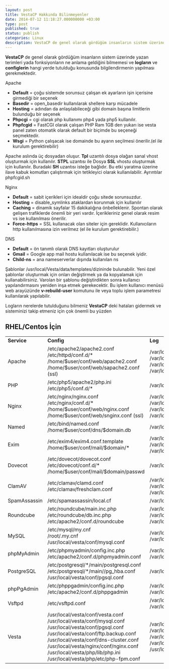 ```yaml
---
layout: post
title: VestaCP Hakkında Bilinmeyenler
date: 2014-07-12 11:18:27.000000000 +03:00
type: post
published: true
status: publish
categories: Linux
description: VestaCP de genel olarak gördüğüm insanların sistem üzerinde yazan terimleri yada fonksiyonların ne anlama geldiğini bilmemesi ve loğların
---
```

**VestaCP** de genel olarak gördüğüm insanların sistem üzerinde yazan terimleri yada fonksiyonların ne anlama geldiğini bilmemesi ve **logların** ve **configlerin** hangi yerde tutulduğu konusunda bilgilendirmenin yapılması gerekmektedir.

Apache

- **Default** = çoğu sistemde sorunsuz çalışan ek ayarların işin içerisine girmediği bir seçenek
- **Basedir** = open\_basedir kullanılarak shellere karşı mücadele
- **Hosting** = adından da anlaşılabileceği gibi domain başına limitlerin bulunduğu bir seçenek
- **Phpcgi** = cgi olarak php kullanımı php4 yada php5 kullanılır.
- **Phpfcgid** = FastCGI olarak çalışan PHP Ram 1GB den yukarı ise vesta panel zaten otomatik olarak default bir biçimde bu seçeneği seçmektedir.
- **Wsgi** = Python çalışacak ise domainde bu ayarın seçilmesi önerilir.(el ile kurulum gerektirebilir)

Apache aslında üç dosyadan oluşur. **Tpl** uzantılı dosya olağan sanal vhost oluşturmak için kullanılır. **STPL** uzantısı ile Dosya **SSL** vhostu oluşturmak için kullanılır. Buradaki **SH** uzantısı isteğe bağlıdır. Bu etki yaratma üzerine ilave kabuk komutları çalıştırmak için tetikleyici olarak kullanılabilir. Ayrıntılar phpfcgid.sh

Nginx

- **Default** = sabit içerikleri için idealdir çoğu sitede sorunsuzdur.
- **Hosting** = disable\_symlinks ataklardan korunmak için kullanılır
- **Caching** = dinamik sayfalar 15 dakikalığına önbelleklenir. Spontan olarak gelişen trafiklerde önemli bir yeri vardır. İçerikleriniz genel olarak resim vs ise kullanılması önerilir.
- **Force-https** = SSL kullanacak olan siteler için gereklidir. Kullanıcıların http kullanılmasına izin verilmez (el ile kurulum gerektirebilir.)

DNS

- **Default** = ön tanımlı olarak DNS kayıtları oluşturulur
- **Gmail** = Google app mail hostu kullanılacak ise bu seçenek iyidir.
- **Child-ns** = ana nameserverlar dışında kullanılan ns

Şablonlar /usr/local/Vesta/data/templates/dizininde bulunabilir. Yeni özel şablonlar oluşturmak için onları değiştirmek ya da kopyalamak için kullanabilirsiniz. Varolan bir şablonu değiştirdikten sonra kullanıcı yapılandırmasını yeniden inşa etmek gerekecektir. Bu işlem kullanıcı menüsü web arayüzünde **v-rebuild-user** komutunu ile veya toplu işlem parametresi kullanılarak yapılabilir.

Logların nerelerde tutulduğunu bilmeniz **VestaCP** deki hataları gidermek ve sisteminizi takip etmeniz için çok önemli bu yüzden

## **RHEL/Centos İçin**
<table>
<tbody>
<tr>
<td><strong>Service</strong></td>
<td><strong>Config</strong></td>
<td><strong>Log</strong></td>
</tr>
<tr>
<td>Apache</td>
<td>/etc/apache2/apache2.conf<br />
/etc/httpd/conf.d/*<br />
/home/$user/conf/web/apache2.conf<br />
/home/$user/conf/web/sapache2.conf (ssl)</td>
<td>/var/log/apache2/access.log<br />
/var/log/apache2/error.log<br />
/var/log/apache2/domains/$domain.log<br />
/var/log/apache2/domains/$domain.error.log</td>
</tr>
<tr>
<td>PHP</td>
<td>/etc/php5/apache2/php.ini<br />
/etc/php5/conf.d/*</td>
<td>/var/log/apache2/domains/$domain.error.log</td>
</tr>
<tr>
<td>Nginx</td>
<td>/etc/nginx/nginx.conf<br />
/etc/nginx/conf.d/*<br />
/home/$user/conf/web/nginx.conf<br />
/home/$user/conf/web/snginx.conf (ssl)</td>
<td>/var/log/nginx/access.log<br />
/var/log/nginx/error.log<br />
/var/log/apache2/domains/$domain.log<br />
/var/log/apache2/domains/$domain.error.log</td>
</tr>
<tr>
<td>Named</td>
<td>/etc/bind/named.conf<br />
/home/$user/conf/dns/$domain.db</td>
<td>/var/log/syslog</td>
</tr>
<tr>
<td>Exim</td>
<td>/etc/exim4/exim4.conf.template<br />
/home/$user/conf/mail/$domain/*</td>
<td>/var/log/exim4/mainlog<br />
/var/log/exim/rejectlog<br />
/var/log/exim/paniclog</td>
</tr>
<tr>
<td>Dovecot</td>
<td>/etc/dovecot/dovecot.conf<br />
/etc/dovecot/conf.d/*<br />
/home/$user/conf/mail/$domain/passwd</td>
<td>/var/log/dovecot.log</td>
</tr>
<tr>
<td>ClamAV</td>
<td>/etc/clamav/clamd.conf<br />
/etc/clamav/freshclam.conf</td>
<td>/var/log/clamav/clamav.log<br />
/var/log/clamav/freshclam.log<br />
/var/log/exim4/mainlog</td>
</tr>
<tr>
<td>SpamAssassin</td>
<td>/etc/spamassassin/local.cf</td>
<td>/var/log/exim4/mainlog</td>
</tr>
<tr>
<td>Roundcube</td>
<td>/etc/roundcube/main.inc.php<br />
/etc/roundcube/db.inc.php<br />
/etc/apache2/conf.d/roundcube</td>
<td>/var/log/roundcube/*<br />
/var/log/apache2/domains/$domain.log<br />
/var/log/apache2/domains/$domain.error.log</td>
</tr>
<tr>
<td>MySQL</td>
<td>/etc/mysql/my.cnf<br />
/root/.my.cnf<br />
/usr/local/vesta/conf/mysql.conf</td>
<td>/var/log/mysql.log<br />
/var/log/mysql/error.log</td>
</tr>
<tr>
<td>phpMyAdmin</td>
<td>/etc/phpmyadmin/config.inc.php<br />
/etc/apache2/conf.d/phpmyadmin.conf</td>
<td>/var/log/apache2/domains/$domain.log<br />
/var/log/apache2/domains/$domain.error.log</td>
</tr>
<tr>
<td>PostgreSQL</td>
<td>/etc/postgresql/*/main/postgresql.conf<br />
/etc/postgresql/*/main//pg_hba.conf<br />
/usr/local/vesta/conf/pgsql.conf</td>
<td>/var/log/postgresql/postgresql-*-main.log</td>
</tr>
<tr>
<td>phpPgAdmin</td>
<td>/etc/phppgadmin/config.inc.php<br />
/etc/apache2/conf.d/phppgadmin</td>
<td>/var/log/apache2/domains/$domain.log<br />
/var/log/apache2/domains/$domain.error.log</td>
</tr>
<tr>
<td>Vsftpd</td>
<td>/etc/vsftpd.conf</td>
<td>/var/log/xferlog<br />
/var/log/syslog</td>
</tr>
<tr>
<td>Vesta</td>
<td>/usr/local/vesta/conf/vesta.conf<br />
/usr/local/vesta/conf/mysql.conf<br />
/usr/local/vesta/conf/pgsql.conf<br />
/usr/local/vesta/conf/ftp.backup.conf<br />
/usr/local/vesta/conf/dns-cluster.conf<br />
/usr/local/vesta/nginx/conf/nginx.conf<br />
/usr/local/vesta/php/lib/php.ini<br />
/usr/local/vesta/php/etc/php-fpm.conf</td>
<td>/var/log/vesta/system.log<br />
/var/log/vesta/backup.log<br />
/var/log/vesta/auth.log<br />
/var/log/vesta/nginx-error.log<br />
/usr/local/vesta/php/var/log/php-fpm.log</td>
</tr>
</tbody>
</table>
